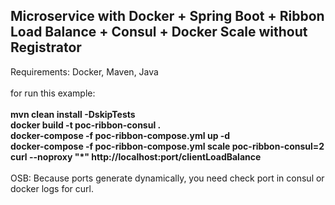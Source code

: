 ## Microservice with Docker + Spring Boot + Ribbon Load Balance + Consul + Docker Scale without Registrator
Requirements: Docker, Maven, Java
<br>
<br>
for run this example:
<br>
<br>
<b>mvn clean install -DskipTests</b>
<br>
<b>docker build -t poc-ribbon-consul .</b>
<br>
<b>docker-compose -f poc-ribbon-compose.yml up -d</b>
<br>
<b>docker-compose -f poc-ribbon-compose.yml scale poc-ribbon-consul=2</b>
<br>
<b>curl --noproxy "*" http://localhost:port/clientLoadBalance </b>
<br>
<br>
OSB: Because ports generate dynamically, you need check port in consul or docker logs for curl.



